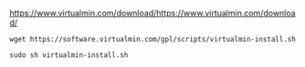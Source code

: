 https://www.virtualmin.com/download/https://www.virtualmin.com/download/

```
wget https://software.virtualmin.com/gpl/scripts/virtualmin-install.sh

sudo sh virtualmin-install.sh


```

